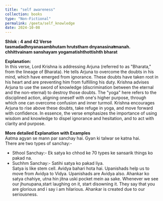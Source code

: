 ```yaml
---
title: "self awareness"
collection: books
type: "Non-Fictional"
permalink: /geeta/self_knowledge
date: 2024-10-08
---
```



**Shlok : 4 and 42 Verse**      
**tasmadadhnyanasambhutam hrutstham dnyanasina̕̕tmanah.
chhittvainam sanshayam yogamatishthottishth bharat**

**Explanation:**     
In this verse, Lord Krishna is addressing Arjuna (referred to as "Bharata," from the lineage of Bharata). He tells Arjuna to overcome the doubts in his mind, which have emerged from ignorance. These doubts have taken root in his heart and are preventing him from fulfilling his duty. Krishna advises Arjuna to use the sword of knowledge (discrimination between the eternal and the non-eternal) to destroy those doubts. The "yoga" here refers to the disciplined action, aligning oneself with one's higher purpose, through which one can overcome confusion and inner turmoil. Krishna encourages Arjuna to rise above these doubts, take refuge in yoga, and move forward with confidence. In essence, the verse emphasizes the importance of using wisdom and knowledge to dispel ignorance and hesitation, and to act with clarity and purpose.        

**More detailed Explanation with Examples**      
Aatma agyan se mann par sanchay hai. Gyan ki talwar se katna hai.  
There are two types of sanchay:- 
- Sthool Sanchay:- Ek satya ko chhod ke 70 types ke sansarik things ko pakad na. 
- Suchhm Sanchay:- Satihi satya ko pakad liya.     
Satya is like stem cell. Avidya bahari hota hai. Upanishads help us to move from Avidya to Vidya. Upanishads are Avidya also. Ahankar ko satya chahiye, utna hin jitna uski pocket mein aa sake. Whenever we see our jhunupana,start laughing on it, start disowning it. They say that you are glorious and i say i am hilarious. Ahankar is created due to our seriousness. 
